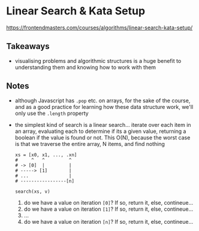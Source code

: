# Linear Search & Kata Setup

https://frontendmasters.com/courses/algorithms/linear-search-kata-setup/

## Takeaways

- visualising problems and algorithmic structures is a huge benefit to
    understanding them and knowing how to work with them

## Notes

- although Javascript has `.pop` etc. on arrays, for the sake of the course, and
    as a good practice for learning how these data structure work, we'll only
    use the `.length` property
- the simplest kind of search is a linear search... iterate over each item in an
    array, evaluating each to determine if its a given value, returning a
    boolean if the value is found or not. This O(N), because the worst case is
    that we traverse the entire array, N items, and find nothing

    ```
    xs = [x0, x1, ..., .xn]
    #     ^   ^         ^
    # -> [0]  |         |
    # -----> [1]        |
    # ...               |
    # -----------------[n]

    search(xs, v)
    ```

    1. do we have a value on iteration `[0]`? If so, return it, else,
       contineue...
    2. do we have a value on iteration `[1]`? If so, return it, else,
       contineue...
    3. ...
    4. do we have a value on iteration `[n]`? If so, return it, else,
       contineue...
